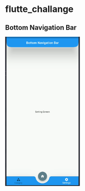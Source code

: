 # flutte_challange

## Bottom Navigation Bar 

<img src="https://github.com/ADILAYOUB/100_flutter_challange/blob/master/Project01.PNG" height="480px" >
